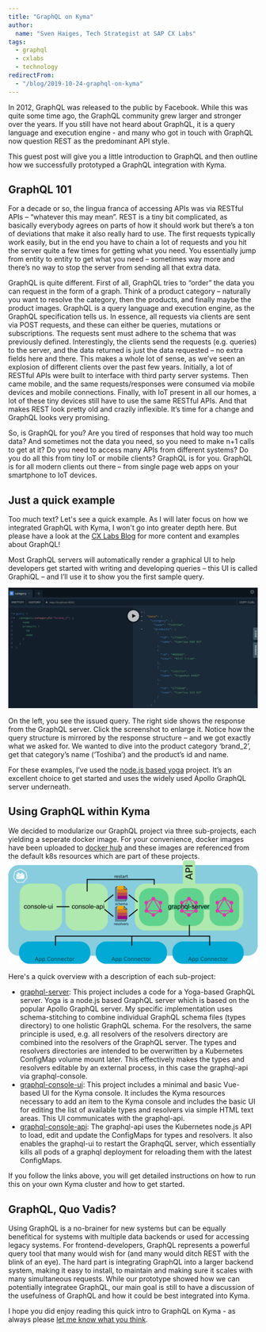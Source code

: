 ```yaml
---
title: "GraphQL on Kyma"
author:
  name: "Sven Haiges, Tech Strategist at SAP CX Labs"
tags:
  - graphql
  - cxlabs
  - technology
redirectFrom:
  - "/blog/2019-10-24-graphql-on-kyma"
---
```


In 2012, GraphQL was released to the public by Facebook. While this was quite some time ago, the GraphQL community grew larger and stronger over the years. If you still have not heard about GraphQL, it is a query language and execution engine - and many who got in touch with GraphQL now question REST as the predominant API style. 

This guest post will give you a little introduction to GraphQL and then outline how we successfully prototyped a GraphQL integration with Kyma. 

<!-- overview -->

## GraphQL 101
For a decade or so, the lingua franca of accessing APIs was via RESTful APIs – “whatever this may mean”. REST is a tiny bit complicated, as basically everybody agrees on parts of how it should work but there’s a ton of deviations that make it also really hard to use. The first requests typically work easily, but in the end you have to chain a lot of requests and you hit the server quite a few times for getting what you need. You essentially jump from entity to entity to get what you need – sometimes way more and there’s no way to stop the server from sending all that extra data.

GraphQL is quite different. First of all, GraphQL tries to “order” the data you can request in the form of a graph. Think of a product category – naturally you want to resolve the category, then the products, and finally maybe the product images. GraphQL is a query language and execution engine, as the GraphQL specification tells us. In essence, all requests via clients are sent via POST requests, and these can either be queries, mutations or subscriptions. The requests sent must adhere to the schema that was previously defined. Interestingly, the clients send the requests (e.g. queries) to the server, and the data returned is just the data requested – no extra fields here and there. This makes a whole lot of sense, as we’ve seen an explosion of different clients over the past few years. Initially, a lot of RESTful APIs were built to interface with third party server systems. Then came mobile, and the same requests/responses were consumed via mobile devices and mobile connections. Finally, with IoT present in all our homes, a lot of these tiny devices still have to use the same RESTful APIs. And that makes REST look pretty old and crazily inflexible. It’s time for a change and GraphQL looks very promising.

So, is GraphQL for you? Are you tired of responses that hold way too much data? And sometimes not the data you need, so you need to make n+1 calls to get at it? Do you need to access many APIs from different systems? Do you do all this from tiny IoT or mobile clients? GraphQL is for you. GraphQL is for all modern clients out there – from single page web apps on your smartphone to IoT devices. 

## Just a quick example
Too much text? Let's see a quick example. As I will later focus on how we integrated GraphQL with Kyma, I won't go into greater depth here. But please have a look at the [CX Labs Blog](https://cxlabs.sap.com/2019/05/15/graphql-on-kyma/) for more content and examples about GraphQL!

Most GraphQL servers will automatically render a graphical UI to help developers get started with writing and developing queries – this UI is called GraphiQL – and I’ll use it to show you the first sample query.

![A simple GraphQL Query](./example1.png)

On the left, you see the issued query. The right side shows the response from the GraphQL server. Click the screenshot to enlarge it. Notice how the query structure is mirrored by the response structure – and we got exactly what we asked for. We wanted to dive into the product category ‘brand_2’, get that category’s name (‘Toshiba’) and the product’s id and name.

For these examples, I’ve used the [node.js based yoga](https://github.com/prisma/graphql-yoga/) project. It’s an excellent choice to get started and uses the widely used Apollo GraphQL server underneath.

## Using GraphQL within Kyma
We decided to modularize our GraphQL project via three sub-projects, each yielding a seperate docker image. For your convenience, docker images have been uploaded to [docker hub](https://hub.docker.com/r/hansamann/graphql-server) and these images are referenced from the default k8s resources which are part of these projects.
![GraphQL on Kyma Overview](./architecture.png)

Here's a quick overview with a description of each sub-project:
- [graphql-server](https://github.com/hansamann/synolo/blob/master/graphql-server/README.md): This project includes a code for a Yoga-based GraphQL server. Yoga is a node.js based GraphQL server which is based on the popular Apollo GraphQL server. My specific implementation uses schema-stitching to combine individual GraphQL schema files (types directory) to one holistic GraphQL schema. For the resolvers, the same principle is used, e.g. all resolvers of the resolvers directory are combined into the resolvers of the GraphQL server. The types and resolvers directories are intended to be overwritten by a Kubernetes ConfigMap volume mount later. This effectively makes the types and resolvers editable by an external process, in this case the graphql-api via graphql-console.
- [graphql-console-ui](https://github.com/hansamann/synolo/blob/master/graphql-console-ui/README.md): This project includes a minimal and basic Vue-based UI for the Kyma console. It includes the Kyma resources necessary to add an item to the Kyma console and includes the basic UI for editing the list of available types and resolvers via simple HTML text areas. This UI communicates with the graphql-api.
- [graphql-console-api](https://github.com/hansamann/synolo/blob/master/graphql-console-api/README.md): The graphql-api uses the Kubernetes node.js API to load, edit and update the ConfigMaps for types and resolvers. It also enables the graphql-ui to restart the GraphqQL server, which essentially kills all pods of a graphql deployment for reloading them with the latest ConfigMaps.

If you follow the links above, you will get detailed instructions on how to run this on your own Kyma cluster and how to get started. 

## GraphQL, Quo Vadis?
Using GraphQL is a no-brainer for new systems but can be equally benefitical for systems with multiple data backends or used for accessing legacy systems. For frontend-developers, GraphQL represents a powerful query tool that many would wish for (and many would ditch REST with the blink of an eye). The hard part is integrating GraphQL into a larger backend system, making it easy to install, to maintain and making sure it scales with many simultaneous requests. While our prototype showed how we can potentially integratee GraphQL, our main goal is still to have a discussion of the usefulness of GraphQL and how it could be best integrated into Kyma. 

I hope you did enjoy reading this quick intro to GraphQL on Kyma - as always please [let me know what you think](https://twitter.com/hansamann). 


